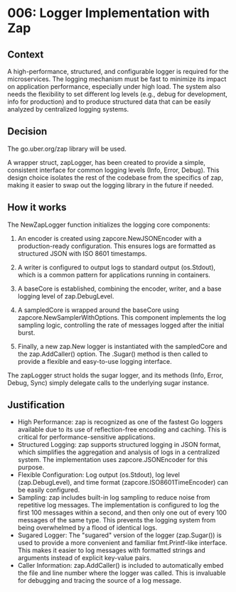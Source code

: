 # 006: Logger Implementation with Zap

## Context
A high-performance, structured, and configurable logger is required for the microservices. The logging mechanism must be fast to minimize its impact on application performance, especially under high load. The system also needs the flexibility to set different log levels (e.g., debug for development, info for production) and to produce structured data that can be easily analyzed by centralized logging systems.

## Decision

The go.uber.org/zap library will be used.

A wrapper struct, zapLogger, has been created to provide a simple, consistent interface for common logging levels (Info, Error, Debug). This design choice isolates the rest of the codebase from the specifics of zap, making it easier to swap out the logging library in the future if needed.

## How it works

The NewZapLogger function initializes the logging core components:

1. An encoder is created using zapcore.NewJSONEncoder with a production-ready configuration. This ensures logs are formatted as structured JSON with ISO 8601 timestamps.

2. A writer is configured to output logs to standard output (os.Stdout), which is a common pattern for applications running in containers.

3. A baseCore is established, combining the encoder, writer, and a base logging level of zap.DebugLevel.

4. A sampledCore is wrapped around the baseCore using zapcore.NewSamplerWithOptions. This component implements the log sampling logic, controlling the rate of messages logged after the initial burst.

5. Finally, a new zap.New logger is instantiated with the sampledCore and the zap.AddCaller() option. The .Sugar() method is then called to provide a flexible and easy-to-use logging interface.

The zapLogger struct holds the sugar logger, and its methods (Info, Error, Debug, Sync) simply delegate calls to the underlying sugar instance.



## Justification

* High Performance: zap is recognized as one of the fastest Go loggers available due to its use of reflection-free encoding and caching. This is critical for performance-sensitive applications.
* Structured Logging: zap supports structured logging in JSON format, which simplifies the aggregation and analysis of logs in a centralized system. The implementation uses zapcore.JSONEncoder for this purpose.
* Flexible Configuration: Log output (os.Stdout), log level (zap.DebugLevel), and time format (zapcore.ISO8601TimeEncoder) can be easily configured.
* Sampling: zap includes built-in log sampling to reduce noise from repetitive log messages. The implementation is configured to log the first 100 messages within a second, and then only one out of every 100 messages of the same type. This prevents the logging system from being overwhelmed by a flood of identical logs.
* Sugared Logger: The "sugared" version of the logger (zap.Sugar()) is used to provide a more convenient and familiar fmt.Printf-like interface. This makes it easier to log messages with formatted strings and arguments instead of explicit key-value pairs.
* Caller Information: zap.AddCaller() is included to automatically embed the file and line number where the logger was called. This is invaluable for debugging and tracing the source of a log message.